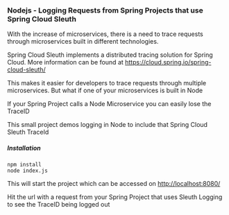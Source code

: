 ### Nodejs - Logging Requests from Spring Projects that use Spring Cloud Sleuth 

With the increase of microservices, there is a need to trace requests through microservices built in different technologies.

Spring Cloud Sleuth implements a distributed tracing solution for Spring Cloud. More information can be found at
https://cloud.spring.io/spring-cloud-sleuth/

This makes it easier for developers to trace requests through multiple microservices. But what if one of your microservices is built in Node

If your Spring Project calls a Node Microservice you can easily lose the TraceID

This small project demos logging in Node to include that Spring Cloud Sleuth TraceId
 
##### Installation
 
```
npm install 
node index.js
```

This will start the project which can be accessed on [http://localhost:8080/](http://localhost:8080/)  

Hit the url with a request from your Spring Project that uses Sleuth Logging to see the TraceID being logged out 

